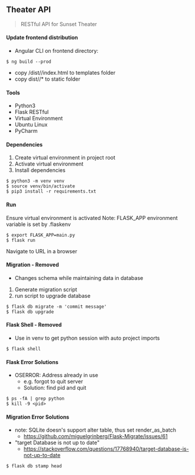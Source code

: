 ## Theater API

>RESTful API for Sunset Theater

#### Update frontend distribution
* Angular CLI on frontend directory:
```
$ ng build --prod
```
* copy /dist/<project name>/index.html to templates folder
* copy dist/<project name>/* to static folder 

#### Tools
* Python3
* Flask RESTful
* Virtual Environment
* Ubuntu Linux
* PyCharm

#### Dependencies 
1. Create virtual environment in project root
2. Activate virtual environment
3. Install dependencies

```
$ python3 -m venv venv
$ source venv/bin/activate
$ pip3 install -r requirements.txt 
```

#### Run
Ensure virtual environment is activated
Note: FLASK_APP environment variable is set by .flaskenv

```
$ export FLASK_APP=main.py
$ flask run
```
   
Navigate to URL in a browser

#### Migration - Removed
* Changes schema while maintaining data in database
1. Generate migration script
2. run script to upgrade database

```
$ flask db migrate -m 'commit message'
$ flask db upgrade
```

#### Flask Shell - Removed
* Use in venv to get python session with auto project imports
```
$ flask shell
```

#### Flask Error Solutions
* OSERROR: Address already in use
    * e.g. forgot to quit server
    * Solution: find pid and quit

```
$ ps -fA | grep python
$ kill -9 <pid>
```

#### Migration Error Solutions
* note: SQLite doesn's support alter table, thus set render_as_batch
    * https://github.com/miguelgrinberg/Flask-Migrate/issues/61
* "target Database is not up to date"
    * https://stackoverflow.com/questions/17768940/target-database-is-not-up-to-date
```
$ flask db stamp head
```
